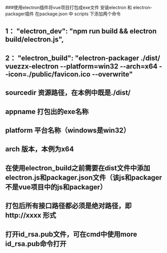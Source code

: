 ###使用electron插件将vue项目打包成exe文件
		安装electron 和 electron-packager插件
		在package.json 中 scripts 下添加两个命令
## 1： "electron_dev": "npm run build && electron build/electron.js",
## 2： "electron_build": "electron-packager ./dist/ vuezzx-electron --platform=win32 --arch=x64 --icon=./public/favicon.ico --overwrite"
##     sourcedir 资源路径，在本例中既是./dist/ 
##     appname 打包出的exe名称   
##     platform 平台名称（windows是win32）
##     arch 版本，本例为x64
## 在使用electron_build之前需要在dist文件中添加electron.js和packager.json文件（该js和packager不是vue项目中的js和packager）
## 打包后所有接口路径都必须是绝对路径，即 http://xxxx 形式

## 打开id_rsa.pub文件，可在cmd中使用more id_rsa.pub命令打开